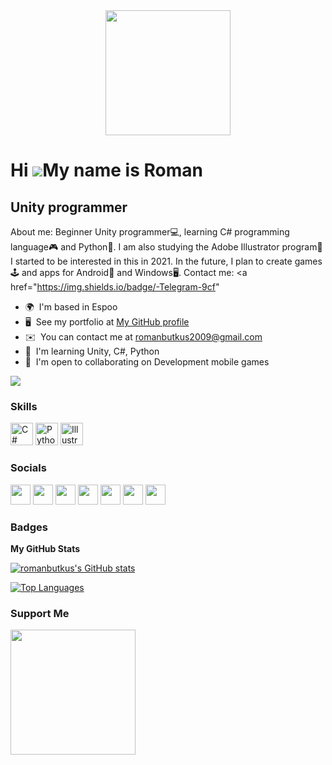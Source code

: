 <div id="header" align="center">
  <img src="https://media.giphy.com/media/hqU2KkjW5bE2v2Z7Q2/giphy.gif" width="200"/>
</div>


Hi ![](https://user-images.githubusercontent.com/18350557/176309783-0785949b-9127-417c-8b55-ab5a4333674e.gif)My name is Roman
=============================================================================================================================

Unity programmer
----------------

About me: Beginner Unity programmer💻, learning C# programming language🎮 and Python🐍. I am also studying the Adobe Illustrator program🎨 I started to be interested in this in 2021. In the future, I plan to create games🕹 and apps for Android📱 and Windows🖥. Contact me: <a href="https://img.shields.io/badge/-Telegram-9cf"

* 🌍  I'm based in Espoo
* 🖥️  See my portfolio at [My GitHub profile](http://github/romanbutkus)
* ✉️  You can contact me at [romanbutkus2009@gmail.com](mailto:romanbutkus2009@gmail.com)
* 🧠  I'm learning Unity, C#, Python
* 🤝  I'm open to collaborating on Development mobile games

<a href="https://www.github.com/romanbutkus" target="_blank" rel="noreferrer"><img
src="https://img.shields.io/github/followers/romanbutkus?logo=github&style=for-the-badge&color=6366f1&labelColor=1c1917" /></a>

### Skills


<p align="left">
<a href="https://docs.microsoft.com/en-us/dotnet/csharp/" target="_blank" rel="noreferrer"><img src="https://raw.githubusercontent.com/danielcranney/readme-generator/main/public/icons/skills/csharp-colored.svg" width="36" height="36" alt="C#" /></a>
<a href="https://www.python.org/" target="_blank" rel="noreferrer"><img src="https://raw.githubusercontent.com/danielcranney/readme-generator/main/public/icons/skills/python-colored.svg" width="36" height="36" alt="Python" /></a>
<a href="adobe.com/uk/products/illustrator.html" target="_blank" rel="noreferrer"><img src="https://raw.githubusercontent.com/danielcranney/readme-generator/main/public/icons/skills/illustrator-colored-dark.svg" width="36" height="36" alt="Illustrator" /></a>
</p>


### Socials

<p align="left"> <a href="https://discord.com/users/frox1c#6436" target="_blank" rel="noreferrer"><img src="https://raw.githubusercontent.com/danielcranney/readme-generator/main/public/icons/socials/discord.svg" width="32" height="32" /></a> <a href="https://www.facebook.com/profile.php?id=100065123958999" target="_blank" rel="noreferrer"><img src="https://raw.githubusercontent.com/danielcranney/readme-generator/main/public/icons/socials/facebook.svg" width="32" height="32" /></a> <a href="https://www.github.com/romanbutkus" target="_blank" rel="noreferrer"><img src="https://raw.githubusercontent.com/danielcranney/readme-generator/main/public/icons/socials/github-dark.svg" width="32" height="32" /></a> <a href="http://www.instagram.com/butkus_roman" target="_blank" rel="noreferrer"><img src="https://raw.githubusercontent.com/danielcranney/readme-generator/main/public/icons/socials/instagram.svg" width="32" height="32" /></a> <a href="https://www.twitter.com/RomanButkus" target="_blank" rel="noreferrer"><img src="https://raw.githubusercontent.com/danielcranney/readme-generator/main/public/icons/socials/twitter.svg" width="32" height="32" /></a> <a href="https://www.youtube.com/c/channel/UCYSTYV9anZwVuqAPcM6ilcw" target="_blank" rel="noreferrer"><img src="https://raw.githubusercontent.com/danielcranney/readme-generator/main/public/icons/socials/youtube.svg" width="32" height="32" /></a> <a href="https://www.twitch.tv/froxik_dis_ok" target="_blank" rel="noreferrer"><img src="https://raw.githubusercontent.com/danielcranney/readme-generator/main/public/icons/socials/twitch.svg" width="32" height="32" /></a></p>

### Badges

<b>My GitHub Stats</b>

<a href="http://www.github.com/romanbutkus"><img src="https://github-readme-stats.vercel.app/api?username=romanbutkus&show_icons=true&hide=&count_private=true&title_color=3382ed&text_color=14b8a6&icon_color=6366f1&bg_color=1c1917&hide_border=true&show_icons=true" alt="romanbutkus's GitHub stats" /></a>

<a href="https://github.com/romanbutkus" align="left"><img src="https://github-readme-stats.vercel.app/api/top-langs/?username=romanbutkus&langs_count=10&title_color=3382ed&text_color=14b8a6&icon_color=6366f1&bg_color=1c1917&hide_border=true&locale=en&custom_title=Top%20%Languages" alt="Top Languages" /></a>

### Support Me

<a href="https://www.buymeacoffee.com/romanbutkus"><img src="https://cdn.buymeacoffee.com/buttons/v2/default-yellow.png" width="200" /></a>
